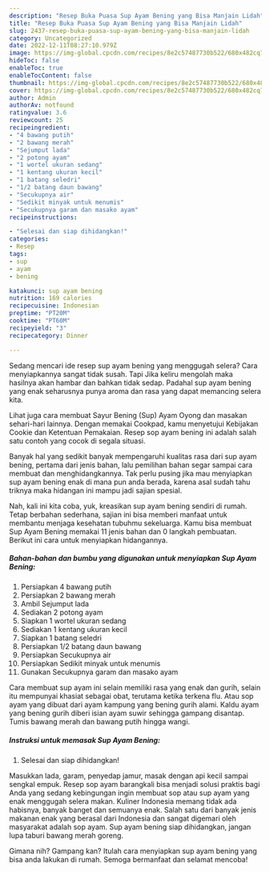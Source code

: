 ```yaml
---
description: "Resep Buka Puasa Sup Ayam Bening yang Bisa Manjain Lidah"
title: "Resep Buka Puasa Sup Ayam Bening yang Bisa Manjain Lidah"
slug: 2437-resep-buka-puasa-sup-ayam-bening-yang-bisa-manjain-lidah
category: Uncategorized
date: 2022-12-11T08:27:10.979Z
image: https://img-global.cpcdn.com/recipes/8e2c57487730b522/680x482cq70/sup-ayam-bening-foto-resep-utama.jpg
hideToc: false
enableToc: true
enableTocContent: false
thumbnail: https://img-global.cpcdn.com/recipes/8e2c57487730b522/680x482cq70/sup-ayam-bening-foto-resep-utama.jpg
cover: https://img-global.cpcdn.com/recipes/8e2c57487730b522/680x482cq70/sup-ayam-bening-foto-resep-utama.jpg
author: Admin
authorAv: notfound
ratingvalue: 3.6
reviewcount: 25
recipeingredient:
- "4 bawang putih"
- "2 bawang merah"
- "Sejumput lada"
- "2 potong ayam"
- "1 wortel ukuran sedang"
- "1 kentang ukuran kecil"
- "1 batang seledri"
- "1/2 batang daun bawang"
- "Secukupnya air"
- "Sedikit minyak untuk menumis"
- "Secukupnya garam dan masako ayam"
recipeinstructions:

- "Selesai dan siap dihidangkan!"
categories:
- Resep
tags:
- sup
- ayam
- bening

katakunci: sup ayam bening 
nutrition: 169 calories
recipecuisine: Indonesian
preptime: "PT20M"
cooktime: "PT60M"
recipeyield: "3"
recipecategory: Dinner

---
```



Sedang mencari ide resep sup ayam bening yang menggugah selera? Cara menyiapkannya sangat tidak susah. Tapi Jika keliru mengolah maka hasilnya akan hambar dan bahkan tidak sedap. Padahal sup ayam bening yang enak seharusnya punya aroma dan rasa yang dapat memancing selera kita.


Lihat juga cara membuat Sayur Bening (Sup) Ayam Oyong dan masakan sehari-hari lainnya. Dengan memakai Cookpad, kamu menyetujui Kebijakan Cookie dan Ketentuan Pemakaian. Resep sop ayam bening ini adalah salah satu contoh yang cocok di segala situasi.

Banyak hal yang sedikit banyak mempengaruhi kualitas rasa dari sup ayam bening, pertama dari jenis bahan, lalu pemilihan bahan segar sampai cara membuat dan menghidangkannya. Tak perlu pusing jika mau menyiapkan sup ayam bening enak di mana pun anda berada, karena asal sudah tahu triknya maka hidangan ini mampu jadi sajian spesial.


Nah, kali ini kita coba, yuk, kreasikan sup ayam bening sendiri di rumah. Tetap berbahan sederhana, sajian ini bisa memberi manfaat untuk membantu menjaga kesehatan tubuhmu sekeluarga. Kamu bisa membuat Sup Ayam Bening memakai 11 jenis bahan dan 0 langkah pembuatan. Berikut ini cara untuk menyiapkan hidangannya.

<!--inarticleads1-->

##### Bahan-bahan dan bumbu yang digunakan untuk menyiapkan Sup Ayam Bening:

1. Persiapkan 4 bawang putih
1. Persiapkan 2 bawang merah
1. Ambil Sejumput lada
1. Sediakan 2 potong ayam
1. Siapkan 1 wortel ukuran sedang
1. Sediakan 1 kentang ukuran kecil
1. Siapkan 1 batang seledri
1. Persiapkan 1/2 batang daun bawang
1. Persiapkan Secukupnya air
1. Persiapkan Sedikit minyak untuk menumis
1. Gunakan Secukupnya garam dan masako ayam


Cara membuat sup ayam ini selain memiliki rasa yang enak dan gurih, selain itu mempunyai khasiat sebagai obat, terutama ketika terkena flu. Atau sop ayam yang dibuat dari ayam kampung yang bening gurih alami. Kaldu ayam yang bening gurih diberi isian ayam suwir sehingga gampang disantap. Tumis bawang merah dan bawang putih hingga wangi. 

<!--inarticleads2-->

##### Instruksi untuk memasak Sup Ayam Bening:


1. Selesai dan siap dihidangkan!

Masukkan lada, garam, penyedap jamur, masak dengan api kecil sampai sengkal empuk. Resep sop ayam barangkali bisa menjadi solusi praktis bagi Anda yang sedang kebingungan ingin membuat sop atau sup ayam yang enak menggugah selera makan. Kuliner Indonesia memang tidak ada habisnya, banyak banget dan semuanya enak. Salah satu dari banyak jenis makanan enak yang berasal dari Indonesia dan sangat digemari oleh masyarakat adalah sop ayam. Sup ayam bening siap dihidangkan, jangan lupa taburi bawang merah goreng. 

Gimana nih? Gampang kan? Itulah cara menyiapkan sup ayam bening yang bisa anda lakukan di rumah. Semoga bermanfaat dan selamat mencoba!

